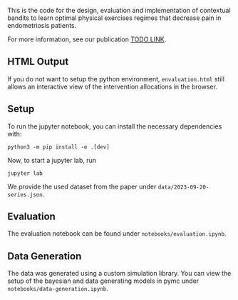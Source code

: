 
This is the code for the design, evaluation and implementation of contextual bandits to learn optimal physical exercises regimes that decrease pain in endometriosis patients.

For more information, see our publication [TODO LINK]().

## HTML Output
If you do not want to setup the python environment, `envaluation.html` still allows an interactive view of the intervention allocations in the browser.

## Setup
To run the jupyter notebook, you can install the necessary dependencies with:
```
python3 -m pip install -e .[dev]
```
Now, to start a jupyter lab, run
```
jupyter lab
```
We provide the used dataset from the paper under `data/2023-09-20-series.json`.

## Evaluation

The evaluation notebook can be found under `notebooks/evaluation.ipynb`.

## Data Generation
The data was generated using a custom simulation library.
You can view the setup of the bayesian and data generating models in pymc under `notebooks/data-generation.ipynb`.
